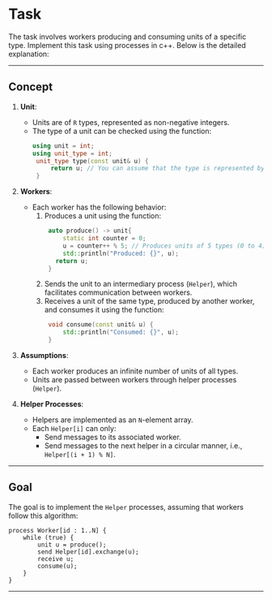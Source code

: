 # Task 

The task involves workers producing and consuming units of a specific type. Implement this task using processes in c++. Below is the detailed explanation:

---

## Concept

1. **Unit**:
   - Units are of `R` types, represented as non-negative integers.
   - The type of a unit can be checked using the function:
     ```cpp
     using unit = int;
     using unit_type = int;
      unit_type type(const unit& u) {
          return u; // You can assume that the type is represented by the value itself.
      }
     ```

2. **Workers**:
   - Each worker has the following behavior:
     1. Produces a unit using the function:
        ```cpp
         auto produce() -> unit{
             static int counter = 0;
             u = counter++ % 5; // Produces units of 5 types (0 to 4) make it random
             std::println("Produced: {}", u);
           return u;
         }
        ```
     2. Sends the unit to an intermediary process (`Helper`), which facilitates communication between workers.
     3. Receives a unit of the same type, produced by another worker, and consumes it using the function:
        ```cpp
         void consume(const unit& u) {
             std::println("Consumed: {}", u);
         }
        ```

3. **Assumptions**:
   - Each worker produces an infinite number of units of all types.
   - Units are passed between workers through helper processes (`Helper`).

4. **Helper Processes**:
   - Helpers are implemented as an `N`-element array.
   - Each `Helper[i]` can only:
     - Send messages to its associated worker.
     - Send messages to the next helper in a circular manner, i.e., `Helper[(i + 1) % N]`.

---

## Goal

The goal is to implement the `Helper` processes, assuming that workers follow this algorithm:

```plaintext
process Worker[id : 1..N] {
    while (true) {
        unit u = produce();
        send Helper[id].exchange(u);
        receive u;
        consume(u);
    }
}
```

---

